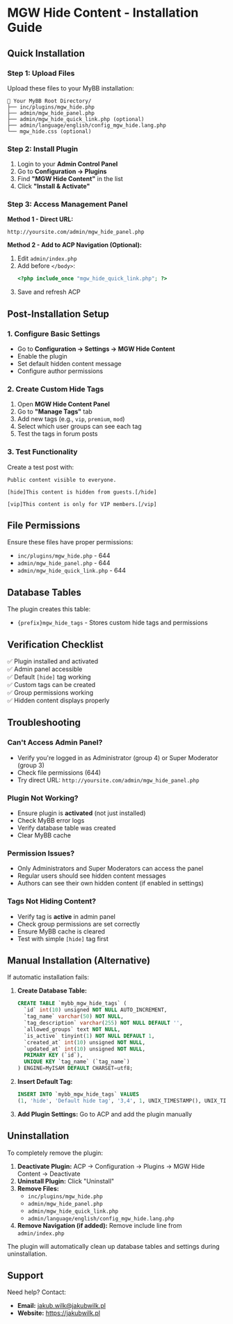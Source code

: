 # MGW Hide Content - Installation Guide

## Quick Installation

### Step 1: Upload Files
Upload these files to your MyBB installation:

```
📁 Your MyBB Root Directory/
├── inc/plugins/mgw_hide.php
├── admin/mgw_hide_panel.php
├── admin/mgw_hide_quick_link.php (optional)
├── admin/language/english/config_mgw_hide.lang.php
└── mgw_hide.css (optional)
```

### Step 2: Install Plugin
1. Login to your **Admin Control Panel**
2. Go to **Configuration → Plugins**
3. Find **"MGW Hide Content"** in the list
4. Click **"Install & Activate"**

### Step 3: Access Management Panel
**Method 1 - Direct URL:**
```
http://yoursite.com/admin/mgw_hide_panel.php
```

**Method 2 - Add to ACP Navigation (Optional):**
1. Edit `admin/index.php`
2. Add before `</body>`:
   ```php
   <?php include_once "mgw_hide_quick_link.php"; ?>
   ```
3. Save and refresh ACP

## Post-Installation Setup

### 1. Configure Basic Settings
- Go to **Configuration → Settings → MGW Hide Content**
- Enable the plugin
- Set default hidden content message
- Configure author permissions

### 2. Create Custom Hide Tags
1. Open **MGW Hide Content Panel**
2. Go to **"Manage Tags"** tab
3. Add new tags (e.g., `vip`, `premium`, `mod`)
4. Select which user groups can see each tag
5. Test the tags in forum posts

### 3. Test Functionality
Create a test post with:
```bbcode
Public content visible to everyone.

[hide]This content is hidden from guests.[/hide]

[vip]This content is only for VIP members.[/vip]
```

## File Permissions

Ensure these files have proper permissions:
- `inc/plugins/mgw_hide.php` - 644
- `admin/mgw_hide_panel.php` - 644
- `admin/mgw_hide_quick_link.php` - 644

## Database Tables

The plugin creates this table:
- `{prefix}mgw_hide_tags` - Stores custom hide tags and permissions

## Verification Checklist

✅ Plugin installed and activated  
✅ Admin panel accessible  
✅ Default `[hide]` tag working  
✅ Custom tags can be created  
✅ Group permissions working  
✅ Hidden content displays properly  

## Troubleshooting

### Can't Access Admin Panel?
- Verify you're logged in as Administrator (group 4) or Super Moderator (group 3)
- Check file permissions (644)
- Try direct URL: `http://yoursite.com/admin/mgw_hide_panel.php`

### Plugin Not Working?
- Ensure plugin is **activated** (not just installed)
- Check MyBB error logs
- Verify database table was created
- Clear MyBB cache

### Permission Issues?
- Only Administrators and Super Moderators can access the panel
- Regular users should see hidden content messages
- Authors can see their own hidden content (if enabled in settings)

### Tags Not Hiding Content?
- Verify tag is **active** in admin panel
- Check group permissions are set correctly
- Ensure MyBB cache is cleared
- Test with simple `[hide]` tag first

## Manual Installation (Alternative)

If automatic installation fails:

1. **Create Database Table:**
   ```sql
   CREATE TABLE `mybb_mgw_hide_tags` (
     `id` int(10) unsigned NOT NULL AUTO_INCREMENT,
     `tag_name` varchar(50) NOT NULL,
     `tag_description` varchar(255) NOT NULL DEFAULT '',
     `allowed_groups` text NOT NULL,
     `is_active` tinyint(1) NOT NULL DEFAULT 1,
     `created_at` int(10) unsigned NOT NULL,
     `updated_at` int(10) unsigned NOT NULL,
     PRIMARY KEY (`id`),
     UNIQUE KEY `tag_name` (`tag_name`)
   ) ENGINE=MyISAM DEFAULT CHARSET=utf8;
   ```

2. **Insert Default Tag:**
   ```sql
   INSERT INTO `mybb_mgw_hide_tags` VALUES 
   (1, 'hide', 'Default hide tag', '3,4', 1, UNIX_TIMESTAMP(), UNIX_TIMESTAMP());
   ```

3. **Add Plugin Settings:** Go to ACP and add the plugin manually

## Uninstallation

To completely remove the plugin:

1. **Deactivate Plugin:** ACP → Configuration → Plugins → MGW Hide Content → Deactivate
2. **Uninstall Plugin:** Click "Uninstall" 
3. **Remove Files:**
   - `inc/plugins/mgw_hide.php`
   - `admin/mgw_hide_panel.php`
   - `admin/mgw_hide_quick_link.php`
   - `admin/language/english/config_mgw_hide.lang.php`
4. **Remove Navigation (if added):** Remove include line from `admin/index.php`

The plugin will automatically clean up database tables and settings during uninstallation.

## Support

Need help? Contact:
- **Email:** jakub.wilk@jakubwilk.pl
- **Website:** https://jakubwilk.pl 